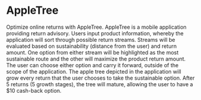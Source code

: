 # AppleTree
Optimize online returns with AppleTree. AppleTree is a mobile application providing return advisory. Users input product information, whereby the application will sort through possible return streams. Streams will be evaluated based on sustainability (distance from the user) and return amount. One option from either stream will be highlighted as the most sustainable route and the other will maximize the product return amount. The user can choose either option and carry it forward, outside of the scope of the application. The apple tree depicted in the application will grow every return that the user chooses to take the sustainable option. After 5 returns (5 growth stages), the tree will mature, allowing the user to have a $10 cash-back option. 
